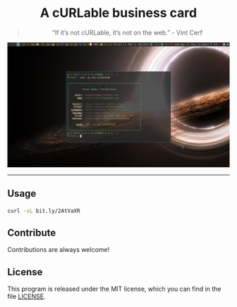 <div align="center">

# A cURLable business card

> “If it’s not cURLable, it’s not on the web.” - Vint Cerf

![curl output](Screenshot.png)

</div>

---

## Usage

```bash
curl -sL bit.ly/2AtVaXR
```

## Contribute

Contributions are always welcome!

## License

This program is released under the MIT license, which you can find in the file [LICENSE](LICENSE).
